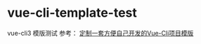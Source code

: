 # vue-cli-template-test
vue-cli3 模版测试
参考：
[定制一套方便自己开发的Vue-Cli项目模版](https://juejin.im/post/6844904099821912077#heading-10)


